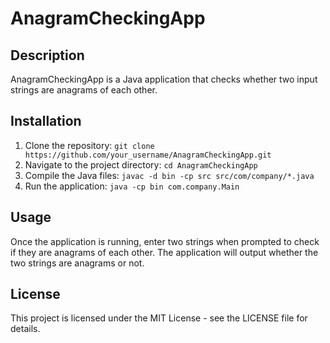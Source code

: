 # AnagramCheckingApp

## Description

AnagramCheckingApp is a Java application that checks whether two input strings are anagrams of each other.

## Installation

1. Clone the repository: `git clone https://github.com/your_username/AnagramCheckingApp.git`
2. Navigate to the project directory: `cd AnagramCheckingApp`
3. Compile the Java files: `javac -d bin -cp src src/com/company/*.java`
4. Run the application: `java -cp bin com.company.Main`

## Usage

Once the application is running, enter two strings when prompted to check if they are anagrams of each other. The application will output whether the two strings are anagrams or not.

## License

This project is licensed under the MIT License - see the LICENSE file for details.

